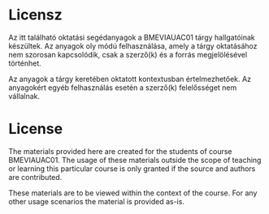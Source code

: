 # Licensz

Az itt található oktatási segédanyagok a BMEVIAUAC01 tárgy hallgatóinak készültek. Az anyagok oly módú felhasználása, amely a tárgy oktatásához nem szorosan kapcsolódik, csak a szerző(k) és a forrás megjelölésével történhet.

Az anyagok a tárgy keretében oktatott kontextusban értelmezhetőek. Az anyagokért egyéb felhasználás esetén a szerző(k) felelősséget nem vállalnak.

# License

The materials provided here are created for the students of course BMEVIAUAC01. The usage of these materials outside the scope of teaching or learning this particular course is only granted if the source and authors are contributed.

These materials are to be viewed within the context of the course. For any other usage scenarios the material is provided as-is.
